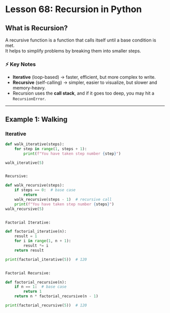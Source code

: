 # Lesson 68: Recursion in Python

## What is Recursion?
A recursive function is a function that calls itself until a base condition is met.  
It helps to simplify problems by breaking them into smaller steps.

### ⚡ Key Notes
- **Iterative** (loop-based) → faster, efficient, but more complex to write.  
- **Recursive** (self-calling) → simpler, easier to visualize, but slower and memory-heavy.  
- Recursion uses the **call stack**, and if it goes too deep, you may hit a `RecursionError`.

---

## Example 1: Walking

### Iterative
```python
def walk_iterative(steps):
    for step in range(1, steps + 1):
        print(f"You have taken step number {step}")

walk_iterative(5)


Recursive:

def walk_recursive(steps):
    if steps == 0:  # base case
        return
    walk_recursive(steps - 1)  # recursive call
    print(f"You have taken step number {steps}")
walk_recursive(5)


Factorial Iterative:

def factorial_iterative(n):
    result = 1
    for i in range(1, n + 1):
        result *= i
    return result

print(factorial_iterative(5))  # 120


Factorial Recursive:

def factorial_recursive(n):
    if n == 1:  # base case
        return 1
    return n * factorial_recursive(n - 1)

print(factorial_recursive(5))  # 120




